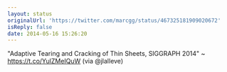 ```yaml
---
layout: status
originalUrl: 'https://twitter.com/marcgg/status/467325181909020672'
isReply: false
date: 2014-05-16 15:26:20
---
```


"Adaptive Tearing and Cracking of Thin Sheets, SIGGRAPH 2014" ~ https://t.co/YulZMeIQuW (via @jlalleve)
